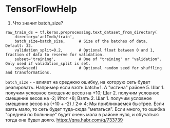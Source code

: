 # TensorFlowHelp
1. Что значит batch_size?
```
raw_train_ds = tf.keras.preprocessing.text_dataset_from_directory(
    directory='aclImdb/train',
    batch_size=batch_size,      # Size of the batches of data. Default: 32.
    validation_split=0.2,       # Optional float between 0 and 1, fraction of data to reserve for validation.
    subset='training',          # One of "training" or "validation". Only used if validation_split is set.
    seed=seed)                  # Optional random seed for shuffling and transformations.
```
`batch_size` -  - влияет на среднюю ошибку, на которую сеть будет реагировать.
Например если взять batch=1. А "истина" районе 5.
Шаг 1. получим условное смещение весов на +10;
Шаг 2. получим условное смещение весов на -2; Итог +8;
Взять 2.
Шаг 1. получим условное смещение весов на (+10 + -2) / 2=> 4;
Мы приближаемся быстрее.
Если взять мало, то сеть будет туда-сюда "метаться". Если много, то ошибка "средней по больнице" будет очень мала в районе нуля, и обучаться тогда она будет долго.
https://qna.habr.com/q/733739
